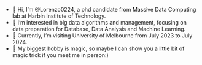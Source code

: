 - 👋 Hi, I’m @Lorenzo0224, a phd candidate from Massive Data Computing lab at Harbin Institute of Technology.
- 👀 I’m interested in big data algorithms and management, focusing on data preparation for Database, Data Analysis and Machine Learning.
- 🌱 Currently, I’m visiting University of Melbourne from July 2023 to July 2024. 
- 💞️ My biggest hobby is magic, so maybe I can show you a little bit of magic trick if you meet me in person:)
